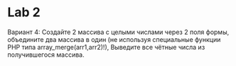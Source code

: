 # Lab 2
 Вариант 4: Создайте 2 массива с целыми числами через 2 поля формы, объедините два массива в один 
 (не используя специальные функции PHP типа array_merge(arr1,arr2)!), 
 Выведите все чётные числа из получившегося массива.
